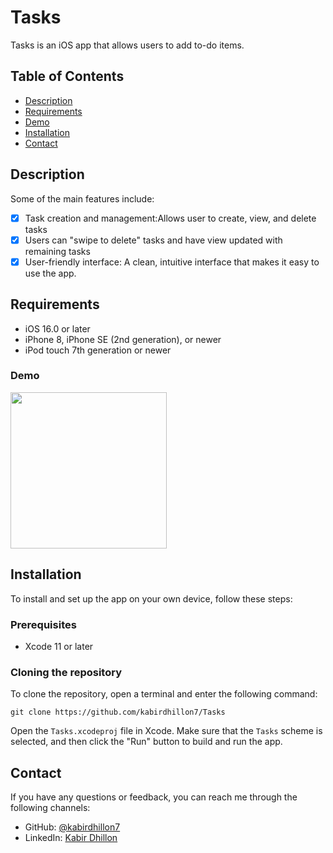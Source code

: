 # Tasks
Tasks is an iOS app that allows users to add to-do items.

## Table of Contents

- [Description](#description)
- [Requirements](#Requirements)
- [Demo](#demo)
- [Installation](#installation)
- [Contact](#contact)

## Description

Some of the main features include:

- [x] Task creation and management:Allows user to create, view, and delete tasks
- [x] Users can "swipe to delete" tasks and have view updated with remaining tasks
- [x] User-friendly interface: A clean, intuitive interface that makes it easy to use the app.

## Requirements

- iOS 16.0 or later
- iPhone 8, iPhone SE (2nd generation), or newer
- iPod touch 7th generation or newer

### Demo
<img src="https://user-images.githubusercontent.com/74223402/217118495-ab6cb25d-eeec-491e-9328-724d47b58a11.gif" width=250><br>

## Installation

To install and set up the app on your own device, follow these steps:

### Prerequisites
- Xcode 11 or later

### Cloning the repository

To clone the repository, open a terminal and enter the following command:
```
git clone https://github.com/kabirdhillon7/Tasks
```

Open the `Tasks.xcodeproj` file in Xcode. Make sure that the `Tasks` scheme is selected, and then click the "Run" button to build and run the app.

## Contact

If you have any questions or feedback, you can reach me through the following channels:

- GitHub: [@kabirdhillon7](https://github.com/kabirdhillon7)
- LinkedIn: [Kabir Dhillon](https://www.linkedin.com/in/kabirdhillon/)
